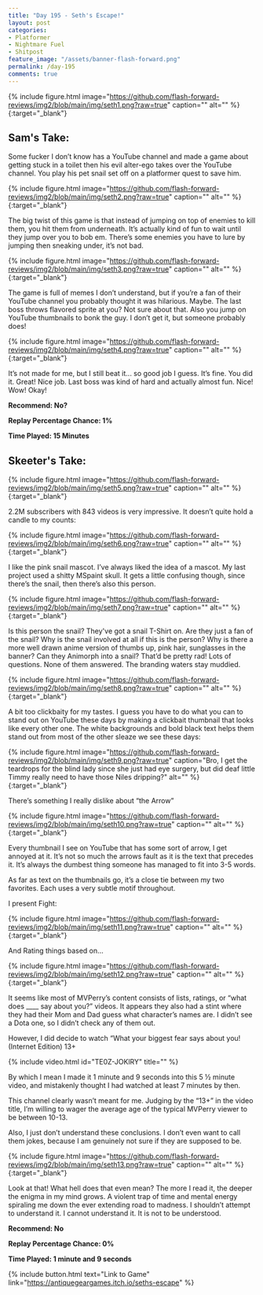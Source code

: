 ```yaml
---
title: "Day 195 - Seth's Escape!"
layout: post
categories:
- Platformer
- Nightmare Fuel
- Shitpost
feature_image: "/assets/banner-flash-forward.png"
permalink: /day-195
comments: true
---
```


{% include figure.html image="https://github.com/flash-forward-reviews/img2/blob/main/img/seth1.png?raw=true" caption="" alt="" %}{:target="_blank"}
 
## Sam's Take:

Some fucker I don’t know has a YouTube channel and made a game about getting stuck in a toilet then his evil alter-ego takes over the YouTube channel. You play his pet snail set off on a platformer quest to save him.

{% include figure.html image="https://github.com/flash-forward-reviews/img2/blob/main/img/seth2.png?raw=true" caption="" alt="" %}{:target="_blank"}

The big twist of this game is that instead of jumping on top of enemies to kill them, you hit them from underneath. It’s actually kind of fun to wait until they jump over you to bob em. There’s some enemies you have to lure by jumping then sneaking under, it’s not bad.

{% include figure.html image="https://github.com/flash-forward-reviews/img2/blob/main/img/seth3.png?raw=true" caption="" alt="" %}{:target="_blank"}

The game is full of memes I don’t understand, but if you’re a fan of their YouTube channel you probably thought it was hilarious. Maybe. The last boss throws flavored sprite at you? Not sure about that. Also you jump on YouTube thumbnails to bonk the guy. I don’t get it, but someone probably does!

{% include figure.html image="https://github.com/flash-forward-reviews/img2/blob/main/img/seth4.png?raw=true" caption="" alt="" %}{:target="_blank"}

It’s not made for me, but I still beat it... so good job I guess. It’s fine. You did it. Great! Nice job. Last boss was kind of hard and actually almost fun. Nice! Wow! Okay!

**Recommend: No?**

**Replay Percentage Chance: 1%**

**Time Played: 15 Minutes** 

## Skeeter's Take:

{% include figure.html image="https://github.com/flash-forward-reviews/img2/blob/main/img/seth5.png?raw=true" caption="" alt="" %}{:target="_blank"}

2.2M subscribers with 843 videos is very impressive. It doesn’t quite hold a candle to my counts: 

{% include figure.html image="https://github.com/flash-forward-reviews/img2/blob/main/img/seth6.png?raw=true" caption="" alt="" %}{:target="_blank"}

I like the pink snail mascot. I’ve always liked the idea of a mascot. My last project used a shitty MSpaint skull. 
It gets a little confusing though, since there’s the snail, then there’s also this person. 

{% include figure.html image="https://github.com/flash-forward-reviews/img2/blob/main/img/seth7.png?raw=true" caption="" alt="" %}{:target="_blank"}

Is this person the snail? They've got a snail T-Shirt on. Are they just a fan of the snail? Why is the snail involved at all if this is the person?  Why is there a more well drawn anime version of thumbs up, pink hair, sunglasses in the banner? Can they Animorph into a snail? That’d be pretty rad!
Lots of questions. None of them answered. The branding waters stay muddied. 

{% include figure.html image="https://github.com/flash-forward-reviews/img2/blob/main/img/seth8.png?raw=true" caption="" alt="" %}{:target="_blank"}

A bit too clickbaity for my tastes. I guess you have to do what you can to stand out on YouTube these days by making a clickbait thumbnail that looks like every other one. The white backgrounds and bold black text helps them stand out from most of the other sleaze we see these days: 

{% include figure.html image="https://github.com/flash-forward-reviews/img2/blob/main/img/seth9.png?raw=true" caption="Bro, I get the teardrops for the blind lady since she just had eye surgery, but did deaf little Timmy really need to have those Niles dripping?" alt="" %}{:target="_blank"}

There’s something I really dislike about “the Arrow”

{% include figure.html image="https://github.com/flash-forward-reviews/img2/blob/main/img/seth10.png?raw=true" caption="" alt="" %}{:target="_blank"}

Every thumbnail I see on YouTube that has some sort of arrow, I get annoyed at it. It’s not so much the arrows fault as it is the text that precedes it. It’s always the dumbest thing someone has managed to fit into 3-5 words. 

As far as text on the thumbnails go, it’s a close tie between my two favorites. Each uses a very subtle motif throughout. 

I present Fight: 

{% include figure.html image="https://github.com/flash-forward-reviews/img2/blob/main/img/seth11.png?raw=true" caption="" alt="" %}{:target="_blank"}

And Rating things based on…

{% include figure.html image="https://github.com/flash-forward-reviews/img2/blob/main/img/seth12.png?raw=true" caption="" alt="" %}{:target="_blank"}

It seems like most of MVPerry’s content consists of lists, ratings, or “what does ____ say about you?” videos. It appears they also had a stint where they had their Mom and Dad guess what character’s names are. I didn’t see a Dota one, so I didn’t check any of them out. 

However, I did decide to watch “What your biggest fear says about you! (Internet Edition) 13+

{% include video.html id="TE0Z-JOKlRY" title="" %}

By which I mean I made it 1 minute and 9 seconds into this 5 ½ minute video, and mistakenly thought I had watched at least 7 minutes by then. 

This channel clearly wasn’t meant for me. Judging by the “13+” in the video title, I’m willing to wager the average age of the typical MVPerry viewer to be between 10-13. 

Also, I just don’t understand these conclusions. I don’t even want to call them jokes, because I am genuinely not sure if they are supposed to be.

{% include figure.html image="https://github.com/flash-forward-reviews/img2/blob/main/img/seth13.png?raw=true" caption="" alt="" %}{:target="_blank"}

Look at that!
What hell does that even mean? The more I read it, the deeper the enigma in my mind grows. A violent trap of time and mental energy spiraling me down the ever extending road to madness. I shouldn’t attempt to understand it. I cannot understand it. It is not to be understood. 

**Recommend: No**

**Replay Percentage Chance: 0%**

**Time Played: 1 minute and 9 seconds**

{% include button.html text="Link to Game" link="https://antiquegeargames.itch.io/seths-escape" %}